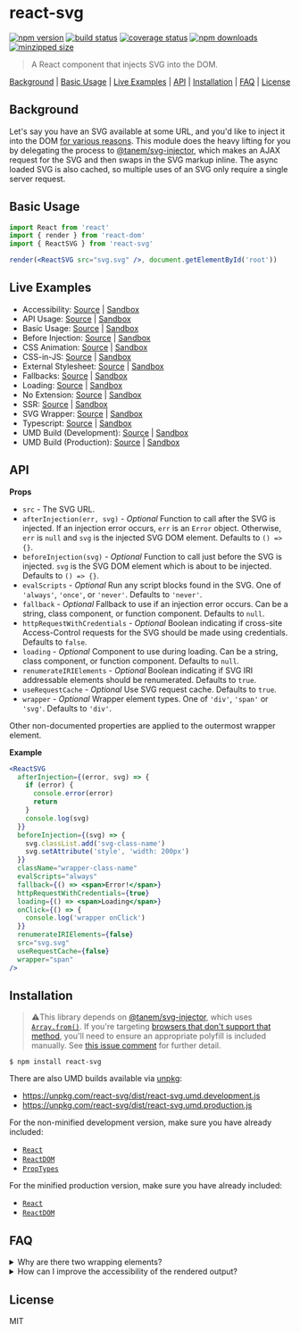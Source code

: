 # react-svg

[![npm version](https://img.shields.io/npm/v/react-svg.svg?style=flat-square)](https://www.npmjs.com/package/react-svg)
[![build status](https://img.shields.io/github/workflow/status/tanem/react-svg/CI?style=flat-square)](https://github.com/tanem/react-svg/actions?query=workflow%3ACI)
[![coverage status](https://img.shields.io/codecov/c/github/tanem/react-svg.svg?style=flat-square)](https://codecov.io/gh/tanem/react-svg)
[![npm downloads](https://img.shields.io/npm/dm/react-svg.svg?style=flat-square)](https://www.npmjs.com/package/react-svg)
[![minzipped size](https://img.shields.io/bundlephobia/minzip/react-svg?style=flat-square)](https://bundlephobia.com/result?p=react-svg)

> A React component that injects SVG into the DOM.

[Background](#background) | [Basic Usage](#basic-usage) | [Live Examples](#live-examples) | [API](#api) | [Installation](#installation) | [FAQ](#faq) | [License](#license)

## Background

Let's say you have an SVG available at some URL, and you'd like to inject it into the DOM [for various reasons](https://github.com/tanem/svg-injector#background). This module does the heavy lifting for you by delegating the process to [@tanem/svg-injector](https://github.com/tanem/svg-injector), which makes an AJAX request for the SVG and then swaps in the SVG markup inline. The async loaded SVG is also cached, so multiple uses of an SVG only require a single server request.

## Basic Usage

```jsx
import React from 'react'
import { render } from 'react-dom'
import { ReactSVG } from 'react-svg'

render(<ReactSVG src="svg.svg" />, document.getElementById('root'))
```

## Live Examples

- Accessibility: [Source](https://github.com/tanem/react-svg/tree/master/examples/accessibility) | [Sandbox](https://codesandbox.io/s/github/tanem/react-svg/tree/master/examples/accessibility)
- API Usage: [Source](https://github.com/tanem/react-svg/tree/master/examples/api-usage) | [Sandbox](https://codesandbox.io/s/github/tanem/react-svg/tree/master/examples/api-usage)
- Basic Usage: [Source](https://github.com/tanem/react-svg/tree/master/examples/basic-usage) | [Sandbox](https://codesandbox.io/s/github/tanem/react-svg/tree/master/examples/basic-usage)
- Before Injection: [Source](https://github.com/tanem/react-svg/tree/master/examples/before-injection) | [Sandbox](https://codesandbox.io/s/github/tanem/react-svg/tree/master/examples/before-injection)
- CSS Animation: [Source](https://github.com/tanem/react-svg/tree/master/examples/css-animation) | [Sandbox](https://codesandbox.io/s/github/tanem/react-svg/tree/master/examples/css-animation)
- CSS-in-JS: [Source](https://github.com/tanem/react-svg/tree/master/examples/css-in-js) | [Sandbox](https://codesandbox.io/s/github/tanem/react-svg/tree/master/examples/css-in-js)
- External Stylesheet: [Source](https://github.com/tanem/react-svg/tree/master/examples/external-stylesheet) | [Sandbox](https://codesandbox.io/s/github/tanem/react-svg/tree/master/examples/external-stylesheet)
- Fallbacks: [Source](https://github.com/tanem/react-svg/tree/master/examples/fallbacks) | [Sandbox](https://codesandbox.io/s/github/tanem/react-svg/tree/master/examples/fallbacks)
- Loading: [Source](https://github.com/tanem/react-svg/tree/master/examples/loading) | [Sandbox](https://codesandbox.io/s/github/tanem/react-svg/tree/master/examples/loading)
- No Extension: [Source](https://github.com/tanem/react-svg/tree/master/examples/no-extension) | [Sandbox](https://codesandbox.io/s/github/tanem/react-svg/tree/master/examples/no-extension)
- SSR: [Source](https://github.com/tanem/react-svg/tree/master/examples/ssr) | [Sandbox](https://codesandbox.io/s/github/tanem/react-svg/tree/master/examples/ssr)
- SVG Wrapper: [Source](https://github.com/tanem/react-svg/tree/master/examples/svg-wrapper) | [Sandbox](https://codesandbox.io/s/github/tanem/react-svg/tree/master/examples/svg-wrapper)
- Typescript: [Source](https://github.com/tanem/react-svg/tree/master/examples/typescript) | [Sandbox](https://codesandbox.io/s/github/tanem/react-svg/tree/master/examples/typescript)
- UMD Build (Development): [Source](https://github.com/tanem/react-svg/tree/master/examples/umd-dev) | [Sandbox](https://codesandbox.io/s/github/tanem/react-svg/tree/master/examples/umd-dev)
- UMD Build (Production): [Source](https://github.com/tanem/react-svg/tree/master/examples/umd-prod) | [Sandbox](https://codesandbox.io/s/github/tanem/react-svg/tree/master/examples/umd-prod)

## API

**Props**

- `src` - The SVG URL.
- `afterInjection(err, svg)` - _Optional_ Function to call after the SVG is injected. If an injection error occurs, `err` is an `Error` object. Otherwise, `err` is `null` and `svg` is the injected SVG DOM element. Defaults to `() => {}`.
- `beforeInjection(svg)` - _Optional_ Function to call just before the SVG is injected. `svg` is the SVG DOM element which is about to be injected. Defaults to `() => {}`.
- `evalScripts` - _Optional_ Run any script blocks found in the SVG. One of `'always'`, `'once'`, or `'never'`. Defaults to `'never'`.
- `fallback` - _Optional_ Fallback to use if an injection error occurs. Can be a string, class component, or function component. Defaults to `null`.
- `httpRequestWithCredentials` - _Optional_ Boolean indicating if cross-site Access-Control requests for the SVG should be made using credentials. Defaults to `false`.
- `loading` - _Optional_ Component to use during loading. Can be a string, class component, or function component. Defaults to `null`.
- `renumerateIRIElements` - _Optional_ Boolean indicating if SVG IRI addressable elements should be renumerated. Defaults to `true`.
- `useRequestCache` - _Optional_ Use SVG request cache. Defaults to `true`.
- `wrapper` - _Optional_ Wrapper element types. One of `'div'`, `'span'` or `'svg'`. Defaults to `'div'`.

Other non-documented properties are applied to the outermost wrapper element.

**Example**

```jsx
<ReactSVG
  afterInjection={(error, svg) => {
    if (error) {
      console.error(error)
      return
    }
    console.log(svg)
  }}
  beforeInjection={(svg) => {
    svg.classList.add('svg-class-name')
    svg.setAttribute('style', 'width: 200px')
  }}
  className="wrapper-class-name"
  evalScripts="always"
  fallback={() => <span>Error!</span>}
  httpRequestWithCredentials={true}
  loading={() => <span>Loading</span>}
  onClick={() => {
    console.log('wrapper onClick')
  }}
  renumerateIRIElements={false}
  src="svg.svg"
  useRequestCache={false}
  wrapper="span"
/>
```

## Installation

> ⚠️This library depends on [@tanem/svg-injector](https://github.com/tanem/svg-injector), which uses [`Array.from()`](https://developer.mozilla.org/en-US/docs/Web/JavaScript/Reference/Global_Objects/Array/from). If you're targeting [browsers that don't support that method](https://kangax.github.io/compat-table/es6/#test-Array_static_methods), you'll need to ensure an appropriate polyfill is included manually. See [this issue comment](https://github.com/tanem/svg-injector/issues/97#issuecomment-483365473) for further detail.

```
$ npm install react-svg
```

There are also UMD builds available via [unpkg](https://unpkg.com/):

- https://unpkg.com/react-svg/dist/react-svg.umd.development.js
- https://unpkg.com/react-svg/dist/react-svg.umd.production.js

For the non-minified development version, make sure you have already included:

- [`React`](https://unpkg.com/react/umd/react.development.js)
- [`ReactDOM`](https://unpkg.com/react-dom/umd/react-dom.development.js)
- [`PropTypes`](https://unpkg.com/prop-types/prop-types.js)

For the minified production version, make sure you have already included:

- [`React`](https://unpkg.com/react/umd/react.production.min.js)
- [`ReactDOM`](https://unpkg.com/react-dom/umd/react-dom.production.min.js)

## FAQ

<details>

<summary>
Why are there two wrapping elements?
</summary>

This module delegates it's core behaviour to [@tanem/svg-injector](https://github.com/tanem/svg-injector), which requires the presence of a parent node when swapping in the SVG element. The swapping in occurs outside of React flow, so we don't want React updates to conflict with the DOM nodes `@tanem/svg-injector` is managing.

Example output, assuming a `div` wrapper:

```html
<div> <!-- The wrapper, managed by React -->
  <div> <!-- The parent node, managed by @tanem/svg-injector -->
    <svg>...</svg> <!-- The swapped-in SVG, managed by @tanem/svg-injector -->
  </div>
</div>
```

See:

- [Integrating with Other Libraries](https://reactjs.org/docs/integrating-with-other-libraries.html).

Related issues and PRs:

- [#24](https://github.com/tanem/react-svg/issues/24).
- [#30](https://github.com/tanem/react-svg/issues/30).
- [#36](https://github.com/tanem/react-svg/pull/36).
- [#48](https://github.com/tanem/react-svg/issues/48).

</details>

<details>

<summary>
How can I improve the accessibility of the rendered output?
</summary>

Let's assume we want to add `role` and `aria-label` attributes to the outermost wrapper element, plus `title` and `desc` elements to the SVG.

Since non-documented properties are applied to the outermost wrapper element, and the `beforeInjection` function allows us to modify the SVG DOM, we can do something like the following:

```jsx
<ReactSVG
  aria-label="Description of the overall image"
  beforeInjection={(svg) => {
    const desc = document.createElementNS(
      'http://www.w3.org/2000/svg',
      'desc'
    )
    desc.innerHTML = 'A description'
    svg.prepend(desc)

    const title = document.createElementNS(
      'http://www.w3.org/2000/svg',
      'title'
    )
    title.innerHTML = 'A title'
    svg.prepend(title)
  }}
  role="img"
  src="svg.svg"
/>
```

A live example is available [here](https://codesandbox.io/s/github/tanem/react-svg/tree/master/examples/accessibility).

Related issue:

- [#639](https://github.com/tanem/react-svg/issues/639).

</details>

## License

MIT

